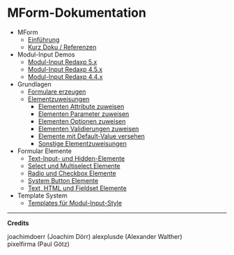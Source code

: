 # MForm-Dokumentation

- MForm
	- [Einführung](main_intro.md)
	- [Kurz Doku / Referenzen](intro_short.md)
- Modul-Input Demos
	- [Modul-Input Redaxp 5.x](modul_demo_r5.x.md)
	- [Modul-Input Redaxp 4.5.x](modul_demo_r4.5.x.md)
	- [Modul-Input Redaxp 4.4.x](modul_demo_r4.4.x.md)
- Grundlagen
	- [Formulare erzeugen](form_create.md)
	- [Elementzuweisungen](elements_general.md)
		- [Elementen Attribute zuweisen](elements_attributes.md)
		- [Elementen Parameter zuweisen](elements_params.md)
		- [Elementen Optionen zuweisen](elements_options.md)
		- [Elementen Validierungen zuweisen](elements_validates.md)
		- [Elemente mit Default-Value versehen](elements_default_values.md)
		- [Sonstige Elementzuweisungen](elements_others.md)
- Formular Elemente
	- [Text-Input- und Hidden-Elemente](form_input_hidden.md)
	- [Select und Multiselect Elemente](form_select_multiselect.md)
	- [Radio und Checkbox Elemente](form_radio_checkbox.md)
	- [System Button Elemente](form_system_button.md)
	- [Text, HTML und Fieldset Elemente](form_text_html_fieldset.md)
- Template System
	- [Templates für Modul-Input-Style](template_modul_input.md)

---

**Credits**

joachimdoerr (Joachim Dörr)
alexplusde (Alexander Walther)  
pixelfirma (Paul Götz)  

